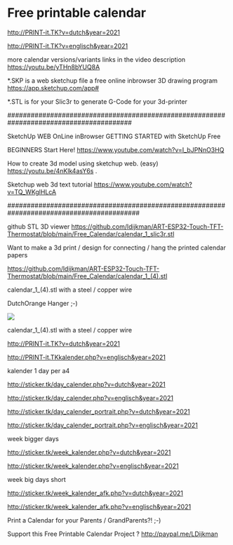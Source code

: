 # Free printable calendar

http://PRINT-it.TK?v=dutch&year=2021

http://PRINT-it.TK?v=englisch&year=2021

more calendar versions/variants links in the video description https://youtu.be/yTHn8bYUQ8A

*.SKP is a web sketchup file a free online inbrowser 3D drawing program https://app.sketchup.com/app#

*.STL is for your Slic3r to generate G-Code for your 3d-printer

########################################################################################

SketchUp WEB OnLine inBrowser GETTING STARTED with SketchUp Free

BEGINNERS Start Here! https://www.youtube.com/watch?v=I_bJPNnO3HQ

How to create 3d model using sketchup web. (easy) https://youtu.be/4nKlk4asY6s .

Sketchup web 3d text tutorial https://www.youtube.com/watch?v=TQ_WKglHLcA

##########################################################################################

github STL 3D viewer 
https://github.com/ldijkman/ART-ESP32-Touch-TFT-Thermostat/blob/main/Free_Calendar/calendar_1_slic3r.stl



Want to make a 3d print / design for connecting / hang the printed calendar papers

 
 
 https://github.com/ldijkman/ART-ESP32-Touch-TFT-Thermostat/blob/main/Free_Calendar/calendar_1_(4).stl
 
 calendar_1_(4).stl with a steel / copper wire
 
 DutchOrange Hanger ;-)
 
 <img src="https://github.com/ldijkman/ART-ESP32-Touch-TFT-Thermostat/blob/main/Free_Calendar/Free_Printable_Calendar.jpg">

 calendar_1_(4).stl with a steel / copper wire




http://PRINT-it.TK?v=dutch&year=2021

http://PRINT-it.TKkalender.php?v=englisch&year=2021



kalender 1 day per a4 

http://sticker.tk/day_calender.php?v=dutch&year=2021

http://sticker.tk/day_calender.php?v=englisch&year=2021

http://sticker.tk/day_calender_portrait.php?v=dutch&year=2021

http://sticker.tk/day_calender_portrait.php?v=englisch&year=2021




week bigger days

http://sticker.tk/week_kalender.php?v=dutch&year=2021

http://sticker.tk/week_kalender.php?v=englisch&year=2021

week big days short

http://sticker.tk/week_kalender_afk.php?v=dutch&year=2021

http://sticker.tk/week_kalender_afk.php?v=englisch&year=2021



Print a Calendar for your Parents / GrandParents?! ;-)

Support this Free Printable Calendar Project ? http://paypal.me/LDijkman
 
